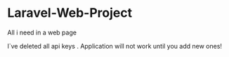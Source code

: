# Laravel-Web-Project
All i need in a web page


I`ve deleted all api keys . Application will not work until you add new ones!


